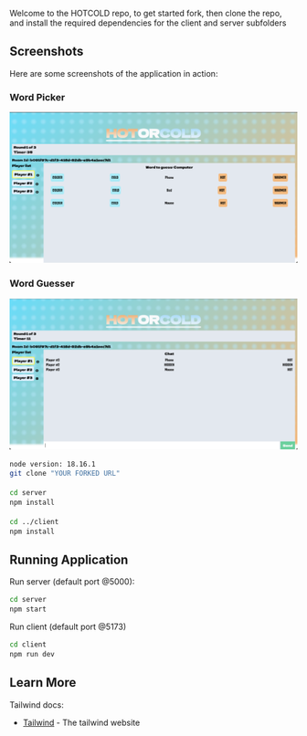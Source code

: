 Welcome to the HOTCOLD repo, to get started fork, then clone the repo, and install the required dependencies for the client and server subfolders

## Screenshots

Here are some screenshots of the application in action:

### Word Picker
![Word Picker](./media/ss1.png)

### Word Guesser
![Word Guesser](./media/ss2.png)

```bash
node version: 18.16.1
git clone "YOUR FORKED URL"

cd server
npm install

cd ../client
npm install
```

## Running Application
Run server (default port @5000):

```bash
cd server
npm start
```

Run client (default port @5173)

```bash
cd client
npm run dev
```


## Learn More

Tailwind docs:
- [Tailwind](https://tailwindcss.com/) - The tailwind website


